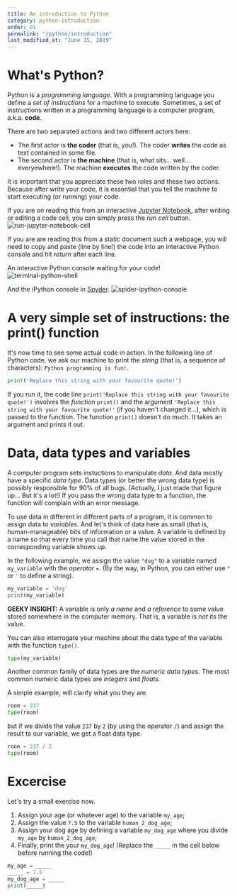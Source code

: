 ```yaml
---
title: An introduction to Python
category: python-introduction
order: 01
permalink: "/python/introduction"
last_modified_at: "June 15, 2019"
---
```


# What's Python?

Python is a *programming language*. With a programming language you define a *set of instructions* for a machine to execute. Sometimes, a set of instructions written in a programming language is a computer program, a.k.a. **code**.

There are two separated actions and two different actors here: 
* The first actor is **the coder** (that is, you!). The coder **writes** the code as text contained in some file. 
* The second actor is **the machine** (that is, what sits... well... everyewhere!). The machine **executes** the code written by the coder. 

It is important that you appreciate these two roles and these two actions. Because after write your code, it is essential that you tell the machine to start executing (or running) your code.  

If you are on reading this from an interactive [Jupyter Notebook](https://en.wikipedia.org/wiki/Project_Jupyter#Jupyter_Notebook), after writing or editing a code cell, you can simply press the *run cell* button. ![run-jupyter-notebook-cell](https://cloudstor.aarnet.edu.au/plus/s/TBQRCEE8qs7SV1X/download)

If you are are reading this from a static document such a webpage, you will need to copy and paste (line by line!) the code into an interactive Python console and hit *return* after each line. 

An interactive Python console waiting for your code!
![terminal-python-shell](https://cloudstor.aarnet.edu.au/plus/s/US19MEsgf8i4oP1/download)

And the iPython console in [Spyder](https://www.spyder-ide.org/).
![spider-ipython-console](https://cloudstor.aarnet.edu.au/plus/s/oOCdKjc5BjOtYS2/download)


# A very simple set of instructions: the print() function

It's now time to see some actual code in action. In the following line of Python code, we ask our machine to print the *string* (that is, a sequence of characters): `Python programming is fun!`. 


```python
print('Replace this string with your favourite quote!')
```

If you run it, the code line `print('Replace this string with your favourite quote!')` involves the *function* `print()` and the argument `'Replace this string with your favourite quote!'` (if you haven't changed it...), which is passed to the function. The function `print()` doesn't do much. It takes an argument and prints it out. 

# Data, data types and variables

A computer program sets instuctions to manipulate *data*. And data mostly have a specific *data type*. Data types (or better the wrong data type) is possibly responsible for 90% of all bugs. (Actually, I just made that figure up... But it's a lot!) If you pass the wrong data type to a function, the function will complain with an error message.

To use data in different in different parts of a program, it is common to assign data to *variables*. And let's think of data here as small (that is, human-manageable) bits of information or a value. A variable is defined by a name so that every time you call that name the value stored in the corresponding variable shows up. 

In the following example, we assign the value `"dog"` to a variable named `my_variable` with the *operator* `=`. (By the way, in Python, you can either use `"` or `'` to define a string).


```python
my_variable = 'dog'
print(my_variable)
```

**GEEKY INSIGHT:**  A variable is only *a name* and *a reference* to some value stored somewhere in the computer memory. That is, a variable is *not* its the value. 

You can also interrogate your machine about the data type of the variable with the function `type()`.


```python
type(my_variable)
```

Another common family of data types are the *numeric data types*. The most common numeric data types are *integers* and *floats*. 

A simple example, will clarify what you they are.


```python
room = 237
type(room)
```

but if we divide the value `237` by `2` (by using the operator `/`) and assign the result to our variable, we get a float data type.


```python
room = 237 / 2
type(room)
```

# Excercise

Let's try a small exercise now. 
1. Assign your age (or whatever age) to the variable `my_age`;
2. Assign the value `7.5` to the variable `human_2_dog_age`;
3. Assign your dog age by defining a variable `my_dog_age` where you divide `my_age` by `human_2_dog_age`;
4. Finally, print the your `my_dog_age`!
(Replace the `_____` in the cell below before running the code!)


```python
my_age = _____
_____ = 7.5
my_dog_age = _____
print(_____)
```
